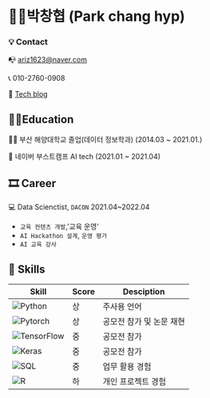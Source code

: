
# 👨‍💻박창협 (Park chang hyp)



### 💡 Contact



📭 ariz1623@naver.com

📞 010-2760-0908 

🍦 [Tech blog](https://ariz1623.tistory.com/)





## 👨‍🏫Education



👨‍🎓 부산 해양대학교 졸업(데이터 정보학과)      (2014.03 ~ 2021.01.)

🏈 네이버 부스트캠프 AI tech (2021.01 ~ 2021.04)


## 🎞 Career 



💻 Data Scienctist, `DACON` 2021.04~2022.04

- `교육 컨텐츠 개발`,'교육 운영'
- `AI Hackathon 설계`, `운영 평가`
- `AI 교육 강사`



## 🌠 Skills

| Skill | Score | Desciption |
| ------ | ------ | ----- |
| ![Python](https://img.shields.io/badge/Python-3776AB?style=flat-square&logo=Python&logoColor=white)| 상 | 주사용 언어 |
| ![Pytorch](https://img.shields.io/badge/PyTorch-EE4C2C?style=flat-square&logo=PyTorch&logoColor=white) | 상 | 공모전 참가 및 논문 재현 |
| ![TensorFlow](https://img.shields.io/badge/TensorFlow-FF6F00?style=flat-square&logo=TensorFlow&logoColor=white)| 중 | 공모전 참가 |
| ![Keras](https://img.shields.io/badge/Keras-D00000?style=flat-square&logo=Keras&logoColor=white) | 중 | 공모전 참가 |
| ![SQL](https://img.shields.io/badge/MySQL-4479A1?style=flat-square&logo=MySQL&logoColor=white) | 중 | 업무 활용 경험 |
| ![R](https://img.shields.io/badge/R-276DC3?style=flat-square&logo=R&logoColor=white) | 하 | 개인 프로젝트 경험 |





<!--
**parkchanghyup/parkchanghyup** is a ✨ _special_ ✨ repository because its `README.md` (this file) appears on your GitHub profile.

Here are some ideas to get you started:

- 🔭 I’m currently working on ...
- 🌱 I’m currently learning ...
- 👯 I’m looking to collaborate on ...
- 🤔 I’m looking for help with ...
- 💬 Ask me about ...
- 📫 How to reach me: ...
- 😄 Pronouns: ...
- ⚡ Fun fact: ...
-->
